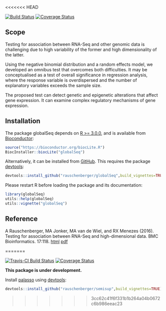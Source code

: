<<<<<<< HEAD

<!-- README.md is generated from README.Rmd. Please edit that file -->
[![Build Status](https://travis-ci.org/rauschenberger/globalSeq.svg?branch=master)](https://travis-ci.org/rauschenberger/globalSeq) [![Coverage Status](https://codecov.io/github/rauschenberger/globalSeq/coverage.svg?branch=master)](https://codecov.io/github/rauschenberger/globalSeq?branch=master)

<!--[![Platforms](http://www.bioconductor.org/shields/availability/release/globalSeq.svg)](http://bioconductor.org/packages/devel/bioc/html/globalSeq.html#archives)
[![Downloads](http://www.bioconductor.org/shields/downloads/globalSeq.svg)](http://bioconductor.org/packages/stats/bioc/globalSeq/)
[![Posts](http://www.bioconductor.org/shields/posts/globalSeq.svg)](https://support.bioconductor.org/t/globalseq/)
[![in Bioc](http://www.bioconductor.org/shields/years-in-bioc/globalSeq.svg)](http://bioconductor.org/packages/devel/bioc/html/globalSeq.html#since)
[![Build](http://www.bioconductor.org/shields/build/devel/bioc/globalSeq.svg)](http://bioconductor.org/checkResults/devel/bioc-LATEST/globalSeq/)
[![Commits](http://www.bioconductor.org/shields/commits/bioc/globalSeq.svg)](http://bioconductor.org/packages/devel/bioc/html/globalSeq.html#svn_source)
[![Coverage Status](http://www.bioconductor.org/shields/coverage/devel/globalSeq.svg)](https://codecov.io/github/Bioconductor-mirror/globalSeq/branch/master)-->
Scope
-----

Testing for association between RNA-Seq and other genomic data is challenging due to high variability of the former and high dimensionality of the latter.

Using the negative binomial distribution and a random effects model, we developed an omnibus test that overcomes both difficulties. It may be conceptualised as a test of overall significance in regression analysis, where the response variable is overdispersed and the number of explanatory variables exceeds the sample size.

The proposed test can detect genetic and epigenetic alterations that affect gene expression. It can examine complex regulatory mechanisms of gene expression.

Installation
------------

The package globalSeq depends on [R &gt;= 3.0.0](https://cran.r-project.org/), and is available from [Bioconductor](http://bioconductor.org/packages/globalSeq/):

``` r
source("https://bioconductor.org/biocLite.R")
BiocInstaller::biocLite("globalSeq")
```

Alternatively, it can be installed from [GitHub](https://github.com/rauschenberger/globalSeq). This requires the package [devtools](https://cran.r-project.org/web/packages/devtools/README.html):

``` r
devtools::install_github("rauschenberger/globalSeq",build_vignettes=TRUE)
```

Please restart R before loading the package and its documentation:

``` r
library(globalSeq)
utils::help(globalSeq)
utils::vignette("globalSeq")
```

Reference
---------

A Rauschenberger, MA Jonker, MA van de Wiel, and RX Menezes (2016). Testing for association between RNA-Seq and high-dimensional data. BMC Bioinformatics. 17:118. [html](http://dx.doi.org/10.1186/s12859-016-0961-5) [pdf](http://www.biomedcentral.com/content/pdf/s12859-016-0961-5.pdf)

<!-- [html]
<script>
  (function(i,s,o,g,r,a,m){i['GoogleAnalyticsObject']=r;i[r]=i[r]||function(){
  (i[r].q=i[r].q||[]).push(arguments)},i[r].l=1*new Date();a=s.createElement(o),
  m=s.getElementsByTagName(o)[0];a.async=1;a.src=g;m.parentNode.insertBefore(a,m)
  })(window,document,'script','https://www.google-analytics.com/analytics.js','ga');
  ga('create', 'UA-96845398-2', 'auto');
  ga('send', 'pageview');
</script>
-->
=======

<!-- README.md is generated from README.Rmd. Please edit that file -->
[![Travis-CI Build Status](https://travis-ci.org/rauschenberger/palasso.svg?branch=master)](https://travis-ci.org/rauschenberger/palasso) [![Coverage Status](https://codecov.io/github/rauschenberger/palasso/coverage.svg?branch=master)](https://codecov.io/github/rauschenberger/palasso?branch=master)

**This package is under development.**

Install [palasso](https://github.com/rauschenberger/palasso) using [devtools](https://cran.r-project.org/web/packages/devtools/README.html):

``` r
devtools::install_github("rauschenberger/semisup",build_vignettes=TRUE)
```

<!-- [html]
<script>
  (function(i,s,o,g,r,a,m){i['GoogleAnalyticsObject']=r;i[r]=i[r]||function(){
  (i[r].q=i[r].q||[]).push(arguments)},i[r].l=1*new Date();a=s.createElement(o),
  m=s.getElementsByTagName(o)[0];a.async=1;a.src=g;m.parentNode.insertBefore(a,m)
  })(window,document,'script','https://www.google-analytics.com/analytics.js','ga');
  ga('create', 'UA-96845398-3', 'auto');
  ga('send', 'pageview');
</script>
-->
>>>>>>> 3cc62c41f6f331b1b264a04b0672c6b986eeac23
